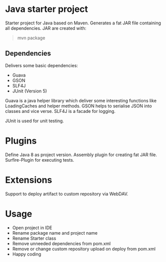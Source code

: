 # Java starter project

Starter project for Java based on Maven. Generates a fat JAR file containing all dependencies. JAR are created with:

> mvn package

## Dependencies

Delivers some basic dependencies:

* Guava
* GSON
* SLF4J
* JUnit (Version 5)

Guava is a java helper library which deliver some interesting functions like LoadingCaches and helper methods. GSON 
helps to serialise JSON into classes and vice verse. SLF4J is a facade for logging.

JUnit is used for unit testing.

# Plugins

Define Java 8 as project version. Assembly plugin for creating fat JAR file. Surfire-Plugin for executing tests.

# Extensions

Support to deploy artifact to custom repository via WebDAV. 

# Usage

* Open project in IDE
* Rename package name and project name
* Rename Starter class
* Remove unneeded dependencies from pom.xml
* Remove or change custom repository upload on deploy from pom.xml
* Happy coding